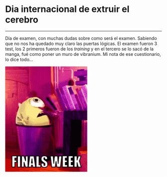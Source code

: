 # **Dia internacional de extruir el cerebro**
---
Día de examen, con muchas dudas sobre como será el examen.
Sabiendo que no nos ha quedado muy claro las puertas lógicas.
El examen fueron 3 test, los 2 primeros fueron de los *training* y en el tercero se lo sacó de la manga, fué como poner un muro de vibranium. Mi nota de ese cuestionario, lo dice todo...

![comelibros](/TercerTrimestre/tresfotos/books-week.gif)